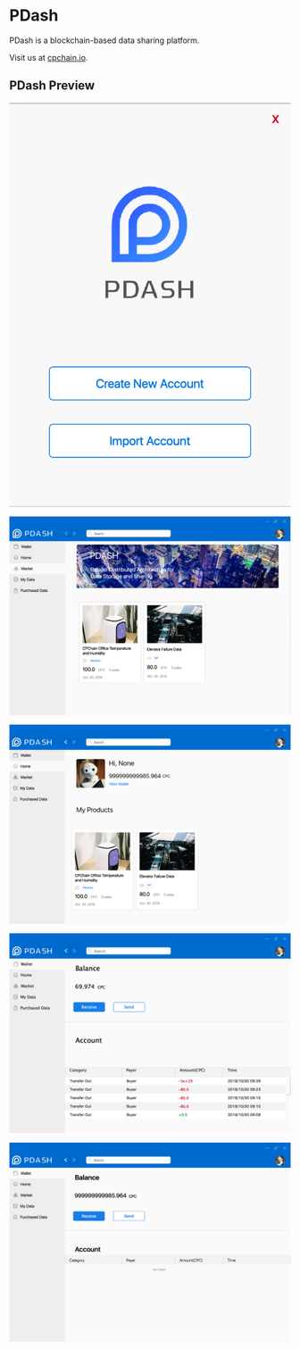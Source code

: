 # PDash

PDash is a blockchain-based data sharing platform.

Visit us at [cpchain.io](http://cpchain.io/).

## PDash Preview

![Login](images/login.png)

![Market](images/market.png)

![Home](images/home.png)

![My data](images/my_data.png)

![Wallet](images/Wallet.png)
